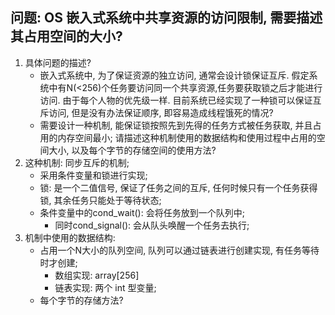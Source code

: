 ## 问题: OS 嵌入式系统中共享资源的访问限制, 需要描述其占用空间的大小?

1. 具体问题的描述?
   + 嵌入式系统中, 为了保证资源的独立访问, 通常会设计锁保证互斥. 假定系统中有N(<256)个任务要访问同一个共享资源,任务要获取锁之后才能进行访问. 由于每个人物的优先级一样. 目前系统已经实现了一种锁可以保证互斥访问, 但是没有办法保证顺序, 即容易造成线程饿死的情况?
   + 需要设计一种机制, 能保证锁按照先到先得的任务方式被任务获取, 并且占用的内存空间最小; 请描述这种机制使用的数据结构和使用过程中占用的空间大小, 以及每个字节的存储空间的使用方法?
2. 这种机制: 同步互斥的机制;
   + 采用条件变量和锁进行实现;
   + 锁: 是一个二值信号, 保证了任务之间的互斥, 任何时候只有一个任务获得锁, 其余任务只能处于等待状态;
   + 条件变量中的cond_wait(): 会将任务放到一个队列中;
     + 同时cond_signal(): 会从队头唤醒一个任务去执行;
3. 机制中使用的数据结构:
   + 占用一个N大小的队列空间, 队列可以通过链表进行创建实现, 有任务等待时才创建;
     + 数组实现: array[256]
     + 链表实现: 两个 int 型变量;
   + 每个字节的存储方法? 